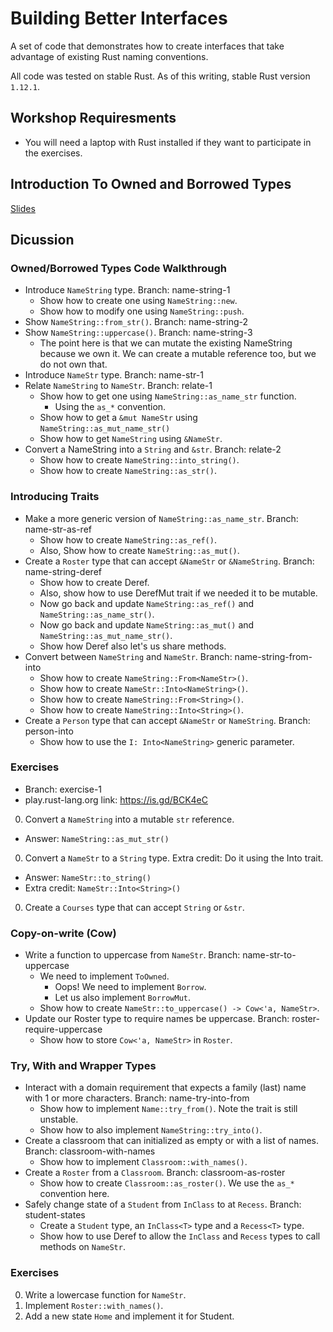 # Building Better Interfaces

A set of code that demonstrates how to create interfaces that take advantage of existing Rust naming conventions.

All code was tested on stable Rust. As of this writing, stable Rust version `1.12.1`.

## Workshop Requiresments

* You will need a laptop with Rust installed if they want to participate in the exercises.

## Introduction To Owned and Borrowed Types

[Slides](https://docs.google.com/presentation/d/1kH5xXvHj9CU1_OfYXM4oaeo3VVzAyhUlcW9LNirCQwI/edit?usp=sharing)

## Dicussion

### Owned/Borrowed Types Code Walkthrough

* Introduce `NameString` type. Branch: name-string-1
   * Show how to create one using `NameString::new`.
   * Show how to modify one using `NameString::push`.
* Show `NameString::from_str()`. Branch: name-string-2
* Show `NameString::uppercase()`. Branch: name-string-3
   * The point here is that we can mutate the existing NameString because we own it. We can create a mutable reference too, but we do not own that.
* Introduce `NameStr` type. Branch: name-str-1
* Relate `NameString` to `NameStr`. Branch: relate-1
  * Show how to get one using `NameString::as_name_str` function.
    * Using the `as_*` convention.
  * Show how to get a `&mut NameStr` using `NameString::as_mut_name_str()`
  * Show how to get `NameString` using `&NameStr`.
* Convert a NameString into a `String` and `&str`. Branch: relate-2
  * Show how to create `NameString::into_string()`.
  * Show how to create `NameString::as_str()`.

### Introducing Traits

* Make a more generic version of `NameString::as_name_str`. Branch: name-str-as-ref
  * Show how to create `NameString::as_ref()`.
  * Also, Show how to create `NameString::as_mut()`.
* Create a `Roster` type that can accept `&NameStr` or `&NameString`. Branch: name-string-deref
  * Show how to create Deref.
  * Also, show how to use DerefMut trait if we needed it to be mutable.
  * Now go back and update `NameString::as_ref()` and `NameString::as_name_str()`.
  * Now go back and update `NameString::as_mut()` and `NameString::as_mut_name_str()`.
  * Show how Deref also let's us share methods.
* Convert between `NameString` and `NameStr`. Branch: name-string-from-into
  * Show how to create `NameString::From<NameStr>()`.
  * Show how to create `NameStr::Into<NameString>()`.
  * Show how to create `NameString::From<String>()`.
  * Show how to create `NameString::Into<String>()`.
* Create a `Person` type that can accept `&NameStr` or `NameString`. Branch: person-into
  * Show how to use the `I: Into<NameString>` generic parameter.

### Exercises

* Branch: exercise-1
* play.rust-lang.org link: https://is.gd/BCK4eC

0. Convert a `NameString` into a mutable `str` reference.
  * Answer: `NameString::as_mut_str()`
0. Convert a `NameStr` to a `String` type. Extra credit: Do it using the Into trait.
  * Answer: `NameStr::to_string()`
  * Extra credit: `NameStr::Into<String>()`
0. Create a `Courses` type that can accept `String` or `&str`.

### Copy-on-write (Cow)

* Write a function to uppercase from `NameStr`. Branch: name-str-to-uppercase
  * We need to implement `ToOwned`.
    * Oops! We need to implement `Borrow`.
    * Let us also implement `BorrowMut`.
  * Show how to create `NameStr::to_uppercase() -> Cow<'a, NameStr>`.
* Update our Roster type to require names be uppercase. Branch: roster-require-uppercase
  * Show how to store `Cow<'a, NameStr>` in `Roster`.

### Try, With and Wrapper Types

* Interact with a domain requirement that expects a family (last) name with 1 or more characters. Branch: name-try-into-from
  * Show how to implement `Name::try_from()`. Note the trait is still unstable.
  * Show how to also implement `NameString::try_into()`.
* Create a classroom that can initialized as empty or with a list of names. Branch: classroom-with-names
  * Show how to implement `Classroom::with_names()`.
* Create a `Roster` from a `Classroom`. Branch: classroom-as-roster
  * Show how to create `Classroom::as_roster()`. We use the `as_*` convention here.
* Safely change state of a `Student` from `InClass` to at `Recess`. Branch: student-states
  * Create a `Student` type, an `InClass<T>` type and a `Recess<T>` type.
  * Show how to use Deref to allow the `InClass` and `Recess` types to call methods on `NameStr`.

### Exercises

0. Write a lowercase function for `NameStr`.
0. Implement `Roster::with_names()`.
0. Add a new state `Home` and implement it for Student.
